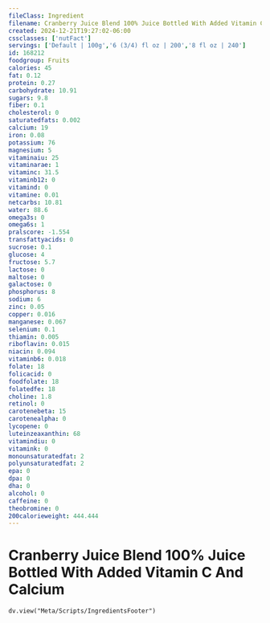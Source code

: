 ```yaml
---
fileClass: Ingredient
filename: Cranberry Juice Blend 100% Juice Bottled With Added Vitamin C And Calcium
created: 2024-12-21T19:27:02-06:00
cssclasses: ['nutFact']
servings: ['Default | 100g','6 (3/4) fl oz | 200','8 fl oz | 240']
id: 168212
foodgroup: Fruits
calories: 45
fat: 0.12
protein: 0.27
carbohydrate: 10.91
sugars: 9.8
fiber: 0.1
cholesterol: 0
saturatedfats: 0.002
calcium: 19
iron: 0.08
potassium: 76
magnesium: 5
vitaminaiu: 25
vitaminarae: 1
vitaminc: 31.5
vitaminb12: 0
vitamind: 0
vitamine: 0.01
netcarbs: 10.81
water: 88.6
omega3s: 0
omega6s: 1
pralscore: -1.554
transfattyacids: 0
sucrose: 0.1
glucose: 4
fructose: 5.7
lactose: 0
maltose: 0
galactose: 0
phosphorus: 8
sodium: 6
zinc: 0.05
copper: 0.016
manganese: 0.067
selenium: 0.1
thiamin: 0.005
riboflavin: 0.015
niacin: 0.094
vitaminb6: 0.018
folate: 18
folicacid: 0
foodfolate: 18
folatedfe: 18
choline: 1.8
retinol: 0
carotenebeta: 15
carotenealpha: 0
lycopene: 0
luteinzeaxanthin: 68
vitamindiu: 0
vitamink: 0
monounsaturatedfat: 2
polyunsaturatedfat: 2
epa: 0
dpa: 0
dha: 0
alcohol: 0
caffeine: 0
theobromine: 0
200calorieweight: 444.444
---
```


# Cranberry Juice Blend 100% Juice Bottled With Added Vitamin C And Calcium

```dataviewjs
dv.view("Meta/Scripts/IngredientsFooter")
```